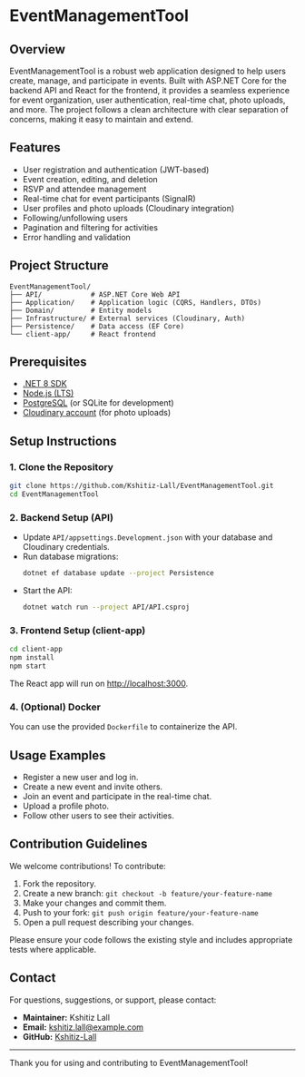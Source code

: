 # EventManagementTool

## Overview

EventManagementTool is a robust web application designed to help users create, manage, and participate in events. Built with ASP.NET Core for the backend API and React for the frontend, it provides a seamless experience for event organization, user authentication, real-time chat, photo uploads, and more. The project follows a clean architecture with clear separation of concerns, making it easy to maintain and extend.

## Features
- User registration and authentication (JWT-based)
- Event creation, editing, and deletion
- RSVP and attendee management
- Real-time chat for event participants (SignalR)
- User profiles and photo uploads (Cloudinary integration)
- Following/unfollowing users
- Pagination and filtering for activities
- Error handling and validation

## Project Structure
```
EventManagementTool/
├── API/            # ASP.NET Core Web API
├── Application/    # Application logic (CQRS, Handlers, DTOs)
├── Domain/         # Entity models
├── Infrastructure/ # External services (Cloudinary, Auth)
├── Persistence/    # Data access (EF Core)
└── client-app/     # React frontend
```

## Prerequisites
- [.NET 8 SDK](https://dotnet.microsoft.com/download)
- [Node.js (LTS)](https://nodejs.org/)
- [PostgreSQL](https://www.postgresql.org/) (or SQLite for development)
- [Cloudinary account](https://cloudinary.com/) (for photo uploads)

## Setup Instructions

### 1. Clone the Repository
```bash
git clone https://github.com/Kshitiz-Lall/EventManagementTool.git
cd EventManagementTool
```

### 2. Backend Setup (API)
- Update `API/appsettings.Development.json` with your database and Cloudinary credentials.
- Run database migrations:
  ```bash
  dotnet ef database update --project Persistence
  ```
- Start the API:
  ```bash
  dotnet watch run --project API/API.csproj
  ```

### 3. Frontend Setup (client-app)
```bash
cd client-app
npm install
npm start
```
The React app will run on [http://localhost:3000](http://localhost:3000).

### 4. (Optional) Docker
You can use the provided `Dockerfile` to containerize the API.

## Usage Examples
- Register a new user and log in.
- Create a new event and invite others.
- Join an event and participate in the real-time chat.
- Upload a profile photo.
- Follow other users to see their activities.

## Contribution Guidelines
We welcome contributions! To contribute:
1. Fork the repository.
2. Create a new branch: `git checkout -b feature/your-feature-name`
3. Make your changes and commit them.
4. Push to your fork: `git push origin feature/your-feature-name`
5. Open a pull request describing your changes.

Please ensure your code follows the existing style and includes appropriate tests where applicable.

## Contact
For questions, suggestions, or support, please contact:
- **Maintainer:** Kshitiz Lall
- **Email:** kshitiz.lall@example.com
- **GitHub:** [Kshitiz-Lall](https://github.com/Kshitiz-Lall)

---

Thank you for using and contributing to EventManagementTool!
